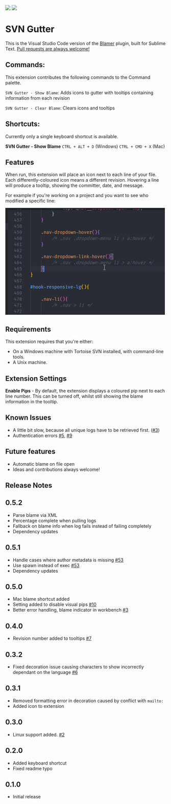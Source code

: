 [![](https://vsmarketplacebadge.apphb.com/version/beaugust.blamer-vs.svg)](https://marketplace.visualstudio.com/items?itemName=beaugust.blamer-vs)
[![](https://vsmarketplacebadge.apphb.com/installs/beaugust.blamer-vs.svg)](https://marketplace.visualstudio.com/items?itemName=beaugust.blamer-vs)

# SVN Gutter

This is the Visual Studio Code version of the [Blamer](https://github.com/BeauAgst/Blamer) plugin, built for Sublime Text. [Pull requests are always welcome!](https://github.com/BeauAgst/blamer-vs/issues/)

## Commands:

This extension contributes the following commands to the Command palette.

`SVN Gutter - Show Blame`: Adds icons to gutter with tooltips containing information from each revision

`SVN Gutter - Clear Blame`: Clears icons and tooltips

## Shortcuts:

Currently only a single keyboard shortcut is available.

**SVN Gutter - Show Blame**
`CTRL + ALT + D` (Windows)
`CTRL + CMD + X` (Mac)

## Features

When run, this extension will place an icon next to each line of your file. Each differently-coloured icon means a different revision. Hovering a line will produce a tooltip, showing the committer, date, and message.

For example if you're working on a project and you want to see who modified a specific line:

![Example Usage](example.gif)

## Requirements

This extension requires that you're either:

- On a Windows machine with Tortoise SVN installed, with command-line tools.
- A Unix machine.

## Extension Settings

**Enable Pips** - By default, the extension displays a coloured pip next to each line number. This can be turned off, whilst still showing the blame information in the tooltip.

## Known Issues

- A little bit slow, because all unique logs have to be retrieved first. ([#3](https://github.com/BeauAgst/blamer-vs/issues/3))
- Authentication errors [#5](https://github.com/BeauAgst/blamer-vs/issues/5), [#9](https://github.com/BeauAgst/blamer-vs/issues/9)

## Future features

- Automatic blame on file open
- Ideas and contributions always welcome!

## Release Notes

## 0.5.2

- Parse blame via XML
- Percentage complete when pulling logs
- Fallback on blame info when log fails instead of failing completely
- Dependency updates

## 0.5.1

- Handle cases where author metadata is missing [#53](https://github.com/BeauAgst/blamer-vs/issues/53)
- Use spawn instead of exec [#53](https://github.com/BeauAgst/blamer-vs/issues/53)
- Dependency updates

## 0.5.0

- Mac blame shortcut added
- Setting added to disable visual pips [#10](https://github.com/BeauAgst/blamer-vs/issues/10)
- Better error handling, blame indicator in workbench [#3](https://github.com/BeauAgst/blamer-vs/issues/3)

## 0.4.0

- Revision number added to tooltips [#7](https://github.com/BeauAgst/blamer-vs/issues/7)

## 0.3.2

- Fixed decoration issue causing characters to show incorrectly dependant on the language [#6](https://github.com/BeauAgst/blamer-vs/issues/6)

## 0.3.1

- Removed formatting error in decoration caused by conflict with `mailto:`
- Added icon to extension

## 0.3.0

- Linux support added. [#2](https://github.com/BeauAgst/blamer-vs/issues/2)

## 0.2.0

- Added keyboard shortcut
- Fixed readme typo

## 0.1.0

- Initial release
